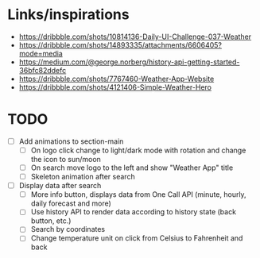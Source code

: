 # Links/inspirations

- https://dribbble.com/shots/10814136-Daily-UI-Challenge-037-Weather
- https://dribbble.com/shots/14893335/attachments/6606405?mode=media
- https://medium.com/@george.norberg/history-api-getting-started-36bfc82ddefc
- https://dribbble.com/shots/7767460-Weather-App-Website
- https://dribbble.com/shots/4121406-Simple-Weather-Hero

# TODO

- [ ] Add animations to section-main
  - [ ] On logo click change to light/dark mode with rotation and change the icon to sun/moon
  - [ ] On search move logo to the left and show "Weather App" title
  - [ ] Skeleton animation after search
- [ ] Display data after search
  - [ ] More info button, displays data from One Call API (minute, hourly, daily forecast and more)
  - [ ] Use history API to render data according to history state (back button, etc.)
  - [ ] Search by coordinates
  - [ ] Change temperature unit on click from Celsius to Fahrenheit and back
